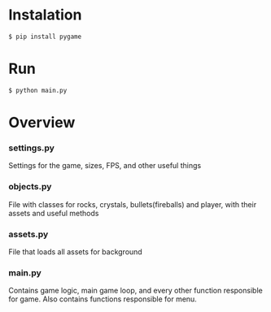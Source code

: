 # Instalation

```
$ pip install pygame
```

# Run

```
$ python main.py
```

# Overview

### settings.py
Settings for the game, sizes, FPS, and other useful things

### objects.py
File with classes for rocks, crystals, bullets(fireballs) and player, with their assets and useful methods

### assets.py
File that loads all assets for background

### main.py
Contains game logic, main game loop, and every other function responsible for game. Also contains functions responsible for menu.